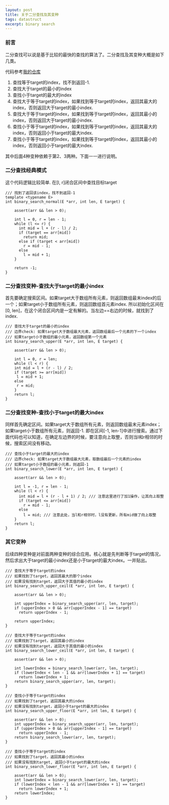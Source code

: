 ```yaml
---
layout: post
title: 关于二分查找及其变种
tags: datastruct
excerpt: binary search
--- 
```


### 前言 

二分查找可以说是基于比较的最快的查找的算法了。二分查找及其变种大概是如下几类。

代码参考[我的仓库](https://github.com/iiicp/datastruct-algorithm/blob/master/BinarySearch/BSearch.h)

1. 查找等于target的index，找不到返回-1.
2. 查找大于target的最小的index
3. 查找小于target的最大的index
4. 查找大于等于target的index，如果找到等于target的index，返回其最大的index，否则返回大于target的最小index.
5. 查找大于等于target的index，如果找到等于target的index，返回其最小的index，否则返回大于target的最小index.
6. 查找小于等于target的index，如果找到等于target的index，返回其最大的index，否则返回小于target的最大index.
7. 查找小于等于target的index，如果找到等于target的index，返回其最小的index，否则返回小于target的最大index. 

其中后面4种变种依赖于第2、3两种。下面一一进行说明。 


### 二分查找经典模式 

这个代码逻辑比较简单. 在[l, r]闭合区间中查找目标target

``` 
/// 找到了返回该index，找不到返回-1
template <typename E>
int binary_search_normal(E *arr, int len, E target) {

	assert(arr && len > 0);

	int l = 0, r = len - 1;
	while (l <= r) {
	  int mid = l + (r - l) / 2;
	  if (target == arr[mid])
	    return mid;
	  else if (target < arr[mid])
	    r = mid - 1;
	  else
	    l = mid + 1;
	}

	return -1;
}
```  

### 二分查找变种-查找大于target的最小index 

首先要确定搜索区间。如果target大于数组所有元素，则返回数组最末index的后一个；如果target小于数组所有元素，则返回数组首元素index. 所以初始化区间在[0, len]，在这个闭合区间内是一定有解的。当左边==右边的时候，就找到了index.

``` 
/// 查找大于target的最小的index
/// 边界check: 如果target大于数组最大元素，返回数组最后一个元素的下一个index
/// 如果target小于数组的最小元素，返回数组第一个元素
int binary_search_upper(E *arr, int len, E target) {

	assert(arr && len > 0);

	int l = 0, r = len;
	while (l < r) {
	int mid = l + (r - l) / 2;
	if (target >= arr[mid])
	 l = mid + 1;
	else
	 r = mid;
	}
	return l;
}
```   


### 二分查找变种-查找小于target的最大index 

同样首先确定区间。如果target大于数组所有元素，则返回数组最末元素index；如果target小于数组所有元素，则返回-1. 即在区间[-1, len-1]中进行搜索。通过下面代码也可以知道，在确定左边界的时候，要注意向上取整，否则当l和r相邻的时候，搜索区间没有移动。

``` 
/// 查找小于target的最大的index
/// 边界check: 如果target大于数组最大元素，取数组最后一个元素的index
/// 如果target小于数组的最小元素，则返回-1
int binary_search_lower(E *arr, int len, E target) {

	assert(arr && len > 0);

	int l = -1, r = len - 1;
	while (l < r) {
	  int mid = l + (r - l + 1) / 2; /// 注意这里进行了加1操作，让其向上取整
	  if (target <= arr[mid])
	    r = mid - 1;
	  else
	    l = mid; /// 注意此处，当l和r相邻时，l没有更新，所有mid做了向上取整
	}
	return l;
}
```   

### 其它变种 

后续四种变种是对前面两种变种的综合应用。核心就是先判断等于target的情况，然后求出大于target的最小index还是小于target的最大index。一并贴出。 

``` 
/// 查找大于等于target的index
/// 如果找到了target，返回其最大的那个index
/// 如果没有找到target，返回大于其值的最小的index
int binary_search_upper_ceil(E *arr, int len, E target) {

	assert(arr && len > 0);

	int upperIndex = binary_search_upper(arr, len, target);
	if (upperIndex > 0 && arr[upperIndex - 1] == target)
	  return upperIndex - 1;

	return upperIndex;
}

/// 查找大于等于target的index
/// 如果找到了target，返回其最小的index
/// 如果没有找到target，返回大于其值的最小的index
int binary_search_lower_ceil(E *arr, int len, E target) {

	assert(arr && len > 0);

	int lowerIndex = binary_search_lower(arr, len, target);
	if (lowerIndex < len - 1 && arr[lowerIndex + 1] == target)
	  return lowerIndex + 1;
	return binary_search_upper(arr, len, target);
}

/// 查找小于等于target的index
/// 如果找到了target，返回其最大的index
/// 如果没有找到target，返回小于target的最大的index
int binary_search_upper_floor(E *arr, int len, E target) {

	assert(arr && len > 0);
	int upperIndex = binary_search_upper(arr, len, target);
	if (upperIndex > 0 && arr[upperIndex - 1] == target)
	  return upperIndex - 1;
	return binary_search_lower(arr, len, target);
}

/// 查找小于等于target的index
/// 如果找到了target，返回其最小的index
/// 如果没有找到target, 返回小于target的最大的index
int binary_search_lower_floor(E *arr, int len, E target) {

	assert(arr && len > 0);
	int lowerIndex = binary_search_lower(arr, len, target);
	if (lowerIndex < len - 1 && arr[lowerIndex + 1] == target)
	  return lowerIndex + 1;
	return lowerIndex;
}
``` 